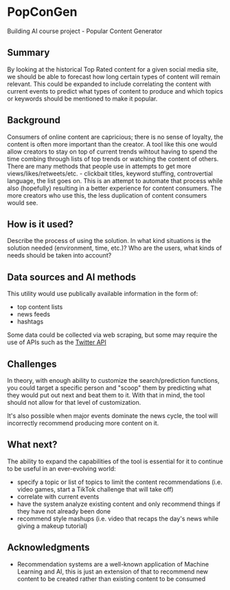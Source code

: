 # PopConGen
Building AI course project - Popular Content Generator

## Summary

By looking at the historical Top Rated content for a given social media site, we should be able to forecast how long certain types of content will remain relevant. This could be expanded to include correlating the content with current events to predict what types of content to produce and which topics or keywords should be mentioned to make it popular. 

## Background

Consumers of online content are capricious; there is no sense of loyalty, the content is often more important than the creator. A tool like this one would allow creators to stay on top of current trends wihtout having to spend the time combing through lists of top trends or watching the content of others. There are many methods that people use in attempts to get more views/likes/retweets/etc. - clickbait titles, keyword stuffing, controvertial language, the list goes on. This is an attempt to automate that process while also (hopefully) resulting in a better experience for content consumers. The more creators who use this, the less duplication of content consumers would see.

## How is it used?

Describe the process of using the solution. In what kind situations is the solution needed (environment, time, etc.)? Who are the users, what kinds of needs should be taken into account?

## Data sources and AI methods
This utility would use publically available information in the form of:
* top content lists
* news feeds
* hashtags

Some data could be collected via web scraping, but some may require the use of APIs such as the [Twitter API](https://developer.twitter.com/en/docs)

## Challenges

In theory, with enough ability to customize the search/prediction functions, you could target a specific person and "scoop" them by predicting what they would put out next and beat them to it. With that in mind, the tool should not allow for that level of customization.

It's also possible when major events dominate the news cycle, the tool will incorrectly recommend producing more content on it.

## What next?

The ability to expand the capabilities of the tool is essential for it to continue to be useful in an ever-evolving world:
* specify a topic or list of topics to limit the content recommendations (i.e. video games, start a TikTok challenge that will take off)
* correlate with current events
* have the system analyze existing content and only recommend things if they have not already been done
* recommend style mashups (i.e. video that recaps the day's news while giving a makeup tutorial)

## Acknowledgments

* Recommendation systems are a well-known application of Machine Learning and AI, this is just an extension of that to recommend new content to be created rather than existing content to be consumed
